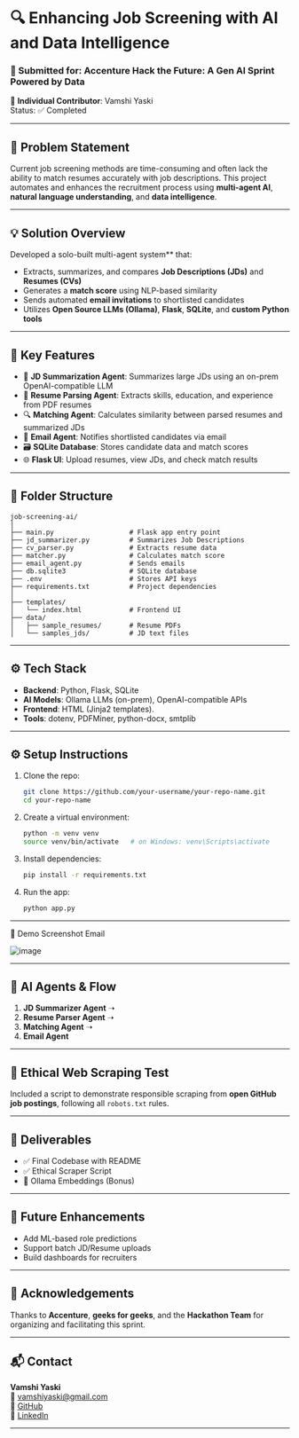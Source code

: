 
# 🔍 Enhancing Job Screening with AI and Data Intelligence

### 🚀 Submitted for: **Accenture Hack the Future: A Gen AI Sprint Powered by Data**  
👤 **Individual Contributor**: Vamshi Yaski  
Status: ✅ Completed

---

## 📌 Problem Statement

Current job screening methods are time-consuming and often lack the ability to match resumes accurately with job descriptions. This project automates and enhances the recruitment process using **multi-agent AI**, **natural language understanding**, and **data intelligence**.

---

## 💡 Solution Overview

Developed a solo-built multi-agent system** that:
- Extracts, summarizes, and compares **Job Descriptions (JDs)** and **Resumes (CVs)**
- Generates a **match score** using NLP-based similarity
- Sends automated **email invitations** to shortlisted candidates
- Utilizes **Open Source LLMs (Ollama)**, **Flask**, **SQLite**, and **custom Python tools**

---

## 🧠 Key Features

- 📄 **JD Summarization Agent**: Summarizes large JDs using an on-prem OpenAI-compatible LLM
- 🧾 **Resume Parsing Agent**: Extracts skills, education, and experience from PDF resumes
- 🔍 **Matching Agent**: Calculates similarity between parsed resumes and summarized JDs
- 📧 **Email Agent**: Notifies shortlisted candidates via email
- 🗃️ **SQLite Database**: Stores candidate data and match scores
- 🌐 **Flask UI**: Upload resumes, view JDs, and check match results

---

## 📂 Folder Structure

```
job-screening-ai/
│
├── main.py                   # Flask app entry point
├── jd_summarizer.py          # Summarizes Job Descriptions
├── cv_parser.py              # Extracts resume data
├── matcher.py                # Calculates match score
├── email_agent.py            # Sends emails
├── db.sqlite3                # SQLite database
├── .env                      # Stores API keys
├── requirements.txt          # Project dependencies
│
├── templates/
│   └── index.html            # Frontend UI
├── data/
│   ├── sample_resumes/       # Resume PDFs
│   └── samples_jds/          # JD text files
```

---

## ⚙️ Tech Stack

- **Backend**: Python, Flask, SQLite
- **AI Models**: Ollama LLMs (on-prem), OpenAI-compatible APIs
- **Frontend**: HTML (Jinja2 templates).
- **Tools**: dotenv, PDFMiner, python-docx, smtplib



---

## ⚙️ Setup Instructions

1. Clone the repo:
   ```bash
   git clone https://github.com/your-username/your-repo-name.git
   cd your-repo-name

2. Create a virtual environment:
   ```bash
   python -m venv venv
   source venv/bin/activate   # on Windows: venv\Scripts\activate

3. Install dependencies:
   ```bash
   pip install -r requirements.txt

4. Run the app:
   ```bash
   python app.py

---

📸 Demo Screenshot Email

![image](https://github.com/user-attachments/assets/115d9417-dd6a-430f-a5e8-20601cf535dc)

---

## 🧠 AI Agents & Flow

1. **JD Summarizer Agent** ➝
2. **Resume Parser Agent** ➝
3. **Matching Agent** ➝
4. **Email Agent**

---

## 🧪 Ethical Web Scraping Test

Included a script to demonstrate responsible scraping from **open GitHub job postings**, following all `robots.txt` rules.

---

## 📎 Deliverables

- ✅ Final Codebase with README
- ✅ Ethical Scraper Script
- 🧠 Ollama Embeddings (Bonus)

---

## 🧠 Future Enhancements

- Add ML-based role predictions
- Support batch JD/Resume uploads
- Build dashboards for recruiters

---

## 🙌 Acknowledgements

Thanks to **Accenture**, **geeks for geeks**, and the **Hackathon Team** for organizing and facilitating this sprint.

---

## 📬 Contact

**Vamshi Yaski**  
📧 vamshiyaski@gmail.com  
🔗 [GitHub](https://github.com/yaskivamshi)  
🔗 [LinkedIn](https://www.linkedin.com/in/vamshi-yaski)

---
